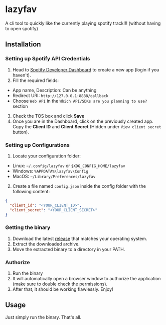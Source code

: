 # lazyfav
A cli tool to quickly like the currently playing spotify track!!! (without having to open spotify)

## Installation
### Setting up Spotify API Credentials
1. Head to [Spotify Developer Dashboard](https://developer.spotify.com/dashboard/) to create a new app (login if you haven't).
2. Fill the required fields:
- App name, Description: Can be anything
- Redirect URI: `http://127.0.0.1:8888/callback`
- Choose `Web API` in the `Which API/SDKs are you planning to use?` section
3. Check the TOS box and click **Save**
4. Once you are in the Dashboard, click on the previously created app. Copy the **Client ID** and **Client Secret** (Hidden under `View client secret` button).

### Setting up Configurations
1. Locate your configuration folder:
- Linux: `~/.config/lazyfav` or `$XDG_CONFIG_HOME/lazyfav`
- Windows: `%APPDATA%\lazyfav\Config`
- MacOS: `~/Library/Preferences/lazyfav`
2. Create a file named `config.json` inside the config folder with the following content:
```json
{
  "client_id": "<YOUR_CLIENT_ID>",
  "client_secret": "<YOUR_CLIENT_SECRET>"
}
```

### Getting the binary
1. Download the latest [release](https://github.com/lunar1um/lazyfav/tree/main/releases) that matches your operating system.
2. Extract the downloaded archive.
3. Move the extracted binary to a directory in your PATH.

### Authorize
1. Run the binary
2. It will automatically open a browser window to authorize the application (make sure to double check the permissions).
3. After that, it should be working flawlessly. Enjoy!

## Usage
Just simply run the binary. That's all.
